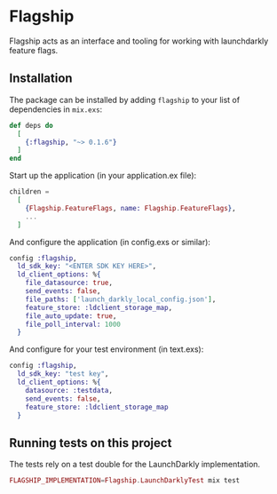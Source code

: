 # Flagship

Flagship acts as an interface and tooling for working with launchdarkly feature flags.

## Installation

The package can be installed by adding `flagship` to your list of dependencies in `mix.exs`:

```elixir
def deps do
  [
    {:flagship, "~> 0.1.6"}
  ]
end
```

Start up the application (in your application.ex file):
```elixir
children =
  [
    {Flagship.FeatureFlags, name: Flagship.FeatureFlags},
    ...
  ]
```

And configure the application (in config.exs or similar):
```elixir
config :flagship,
  ld_sdk_key: "<ENTER SDK KEY HERE>",
  ld_client_options: %{
    file_datasource: true,
    send_events: false,
    file_paths: ['launch_darkly_local_config.json'],
    feature_store: :ldclient_storage_map,
    file_auto_update: true,
    file_poll_interval: 1000
  }
```

And configure for your test environment (in text.exs):
```elixir
config :flagship,
  ld_sdk_key: "test key",
  ld_client_options: %{
    datasource: :testdata,
    send_events: false,
    feature_store: :ldclient_storage_map
  }
```

## Running tests on this project
The tests rely on a test double for the LaunchDarkly implementation.
```elixir
FLAGSHIP_IMPLEMENTATION=Flagship.LaunchDarklyTest mix test
```


